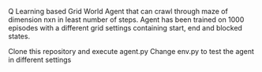 Q Learning based Grid World Agent that can crawl through maze of dimension nxn in least number of steps.
Agent has been trained on 1000 episodes with a different grid settings containing start, end and blocked states.

Clone this repository and execute agent.py
Change env.py to test the agent in different settings
